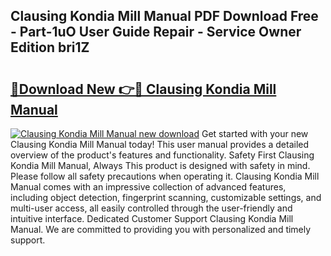 ## Clausing Kondia Mill Manual PDF Download Free - Part-1uO User Guide Repair - Service Owner Edition bri1Z

# <h2><a href="http://bc63291.oget.top/?id=Clausing+Kondia+Mill+Manual">🔗Download New 👉🔴 Clausing Kondia Mill Manual</a></h2>

[![Clausing Kondia Mill Manual new download](https://i.imgur.com/5g1atiW.png)](http://bc63291.oget.top/?id=Clausing+Kondia+Mill+Manual)
Get started with your new Clausing Kondia Mill Manual today! This user manual provides a detailed overview of the product's features and functionality. Safety First Clausing Kondia Mill Manual, Always This product is designed with safety in mind. Please follow all safety precautions when operating it. Clausing Kondia Mill Manual comes with an impressive collection of advanced features, including object detection, fingerprint scanning, customizable settings, and multi-user access, all easily controlled through the user-friendly and intuitive interface. Dedicated Customer Support Clausing Kondia Mill Manual. We are committed to providing you with personalized and timely support.
